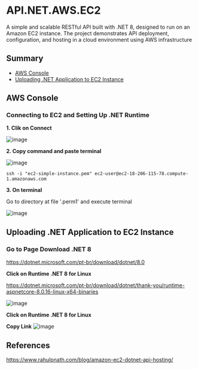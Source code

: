 # API.NET.AWS.EC2
A simple and scalable RESTful API built with .NET 8, designed to run on an Amazon EC2 instance. The project demonstrates API deployment, configuration, and hosting in a cloud environment using AWS infrastructure

## Summary
- [AWS Console](#aws-console)
- [Uploading .NET Application to EC2 Instance](#uploading-net-application-to-ec2-instance)



## AWS Console

### Connecting to EC2 and Setting Up .NET Runtime

**1. Clik on Connect**

![image](https://github.com/user-attachments/assets/effbf926-768b-4e83-a856-58418b5cd433)


**2. Copy command and paste terminal**

![image](https://github.com/user-attachments/assets/4ddd7758-339a-49f0-9569-0ebacea54733)

```
ssh -i "ec2-simple-instance.pem" ec2-user@ec2-18-206-115-78.compute-1.amazonaws.com

```

**3. On terminal**

Go to directory at file '.perm1' and execute terminal

![image](https://github.com/user-attachments/assets/41d3b0fa-b688-4490-964e-3549ae9f7554)


## Uploading .NET Application to EC2 Instance

### Go to Page Download .NET 8
https://dotnet.microsoft.com/pt-br/download/dotnet/8.0

**Click on Runtime .NET 8 for Linux**

https://dotnet.microsoft.com/pt-br/download/dotnet/thank-you/runtime-aspnetcore-8.0.16-linux-x64-binaries

![image](https://github.com/user-attachments/assets/622a2422-494d-4ca2-97a3-9b8c3a7b6284)


**Click on Runtime .NET 8 for Linux**

**Copy Link**
![image](https://github.com/user-attachments/assets/a471b8eb-10bc-4d0e-94f1-12e398a0a850)






## References
https://www.rahulpnath.com/blog/amazon-ec2-dotnet-api-hosting/
